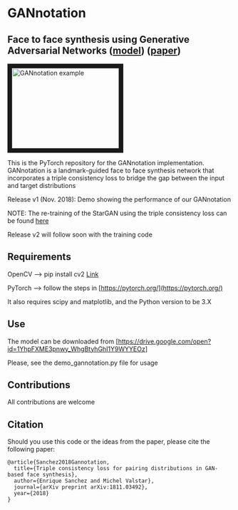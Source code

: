 # GANnotation
## Face to face synthesis using Generative Adversarial Networks ([model](https://drive.google.com/open?id=1YhpFXME3pnwy_WhgBtyhGhI1Y9WYYEOz)) ([paper](https://arxiv.org/pdf/1811.03492.pdf))

<a href="https://www.youtube.com/watch?v=-8r7zexg4yg
" target="_blank"><img src="https://esanchezlozano.github.io/files/test_gannotation.gif" 
alt="GANnotation example" width="240" height="180" border="10" /></a>

This is the PyTorch repository for the GANnotation implementation. GANnotation is a landmark-guided face to face synthesis network that incorporates a triple consistency loss to bridge the gap between the input and target distributions

Release v1 (Nov. 2018): Demo showing the performance of our GANnotation

NOTE: The re-training of the StarGAN using the triple consistency loss can be found [here](https://github.com/ESanchezLozano/stargan)

Release v2 will follow soon with the training code

## Requirements

OpenCV --> pip install cv2 [Link](http://opencv-python-tutroals.readthedocs.io/en/latest/)

PyTorch --> follow the steps in [https://pytorch.org/](https://pytorch.org/)

It also requires scipy and matplotlib, and the Python version to be 3.X 


## Use

The model can be downloaded from [https://drive.google.com/open?id=1YhpFXME3pnwy_WhgBtyhGhI1Y9WYYEOz]

Please, see the demo_gannotation.py file for usage


## Contributions

All contributions are welcome

## Citation

Should you use this code or the ideas from the paper, please cite the following paper:

```
@article{Sanchez2018Gannotation,
  title={Triple consistency loss for pairing distributions in GAN-based face synthesis},
  author={Enrique Sanchez and Michel Valstar},
  journal={arXiv preprint arXiv:1811.03492},
  year={2018}
}
```
